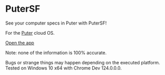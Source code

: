 # PuterSF
See your computer specs in Puter with PuterSF!

For the [Puter](https://github.com/HeyPuter/puter) cloud OS.

[Open the app](https://puter.com/app/putersf)



Note: none of the information is 100% accurate.

Bugs or strange things may happen depending on the executed platform. Tested on Windows 10 x64 with Chrome Dev 124.0.0.0.

